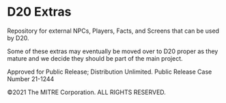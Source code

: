 # D20 Extras

Repository for external NPCs, Players, Facts, and Screens that can be used by
D20.

Some of these extras may eventually be moved over to D20 proper as they mature
and we decide they should be part of the main project.

Approved for Public Release; Distribution Unlimited. Public Release Case Number 21-1244

&copy;2021 The MITRE Corporation. ALL RIGHTS RESERVED.
